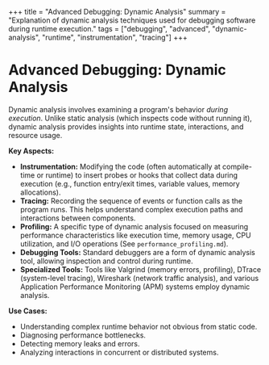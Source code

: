 +++
title = "Advanced Debugging: Dynamic Analysis"
summary = "Explanation of dynamic analysis techniques used for debugging software during runtime execution."
tags = ["debugging", "advanced", "dynamic-analysis", "runtime", "instrumentation", "tracing"]
+++

# Advanced Debugging: Dynamic Analysis

Dynamic analysis involves examining a program's behavior *during execution*. Unlike static analysis (which inspects code without running it), dynamic analysis provides insights into runtime state, interactions, and resource usage.

**Key Aspects:**

*   **Instrumentation:** Modifying the code (often automatically at compile-time or runtime) to insert probes or hooks that collect data during execution (e.g., function entry/exit times, variable values, memory allocations).
*   **Tracing:** Recording the sequence of events or function calls as the program runs. This helps understand complex execution paths and interactions between components.
*   **Profiling:** A specific type of dynamic analysis focused on measuring performance characteristics like execution time, memory usage, CPU utilization, and I/O operations (See `performance_profiling.md`).
*   **Debugging Tools:** Standard debuggers are a form of dynamic analysis tool, allowing inspection and control during runtime.
*   **Specialized Tools:** Tools like Valgrind (memory errors, profiling), DTrace (system-level tracing), Wireshark (network traffic analysis), and various Application Performance Monitoring (APM) systems employ dynamic analysis.

**Use Cases:**

*   Understanding complex runtime behavior not obvious from static code.
*   Diagnosing performance bottlenecks.
*   Detecting memory leaks and errors.
*   Analyzing interactions in concurrent or distributed systems.

